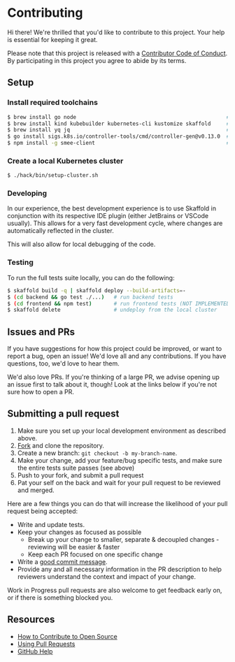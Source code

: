 # Contributing

Hi there! We're thrilled that you'd like to contribute to this project. Your help is essential for keeping it great.

Please note that this project is released with a [Contributor Code of Conduct](CODE_OF_CONDUCT.md). By participating in this project you agree to abide by its terms.

## Setup

### Install required toolchains

```bash
$ brew install go node                                                # language toolchains
$ brew install kind kubebuilder kubernetes-cli kustomize skaffold     # Kubernetes development tooling
$ brew install yq jq                                                  # useful tools often used ad-hoc or by scripts
$ go install sigs.k8s.io/controller-tools/cmd/controller-gen@v0.13.0  # used to generate CRDs from controller code
$ npm install -g smee-client                                          # used by tests to tunnel webhook requests
```

### Create a local Kubernetes cluster

```bash
$ ./hack/bin/setup-cluster.sh
```

### Developing

In our experience, the best development experience is to use Skaffold in conjunction with its respective IDE plugin 
(either JetBrains or VSCode usually). This allows for a very fast development cycle, where changes are automatically
reflected in the cluster.

This will also allow for local debugging of the code.

### Testing

To run the full tests suite locally, you can do the following:

```bash
$ skaffold build -q | skaffold deploy --build-artifacts=-
$ (cd backend && go test ./...)   # run backend tests
$ (cd frontend && npm test)       # run frontend tests (NOT IMPLEMENTED YET)
$ skaffold delete                 # undeploy from the local cluster
```

## Issues and PRs

If you have suggestions for how this project could be improved, or want to report a bug, open an issue! We'd love all
and any contributions. If you have questions, too, we'd love to hear them.

We'd also love PRs. If you're thinking of a large PR, we advise opening up an issue first to talk about it, though! Look
at the links below if you're not sure how to open a PR.

## Submitting a pull request

1. Make sure you set up your local development environment as described above.
2. [Fork](https://github.com/arikkfir/devbot/fork) and clone the repository.
3. Create a new branch: `git checkout -b my-branch-name`.
4. Make your change, add your feature/bug specific tests, and make sure the entire tests suite passes (see above)
5. Push to your fork, and submit a pull request
6. Pat your self on the back and wait for your pull request to be reviewed and merged.

Here are a few things you can do that will increase the likelihood of your pull request being accepted:

- Write and update tests.
- Keep your changes as focused as possible
  - Break up your change to smaller, separate & decoupled changes - reviewing will be easier & faster
  - Keep each PR focused on one specific change
- Write a [good commit message](http://tbaggery.com/2008/04/19/a-note-about-git-commit-messages.html).
- Provide any and all necessary information in the PR description to help reviewers understand the context and impact of
  your change.

Work in Progress pull requests are also welcome to get feedback early on, or if there is something blocked you.

## Resources

- [How to Contribute to Open Source](https://opensource.guide/how-to-contribute/)
- [Using Pull Requests](https://help.github.com/articles/about-pull-requests/)
- [GitHub Help](https://help.github.com)
